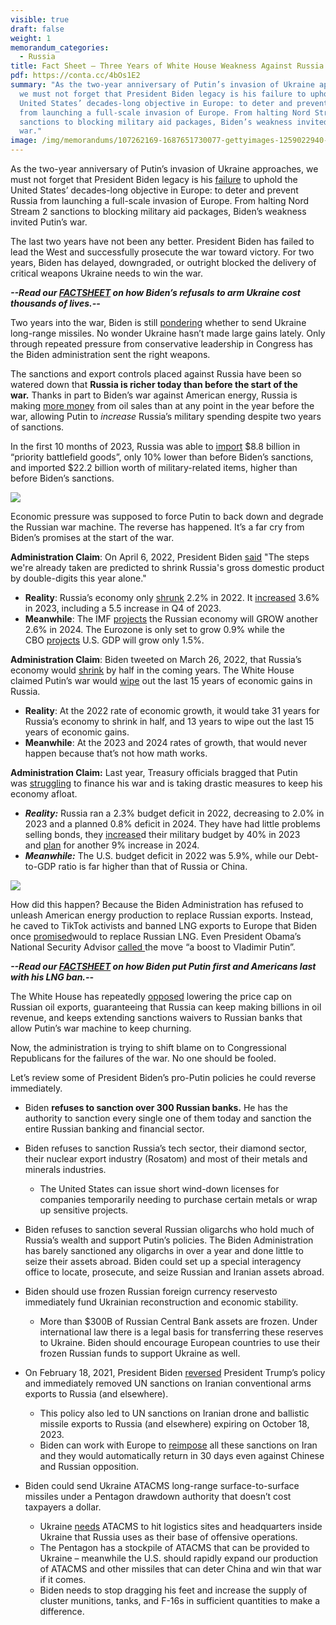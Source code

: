 ```yaml
---
visible: true
draft: false
weight: 1
memorandum_categories:
  - Russia
title: Fact Sheet – Three Years of White House Weakness Against Russia
pdf: https://conta.cc/4bOs1E2
summary: "As the two-year anniversary of Putin’s invasion of Ukraine approaches,
  we must not forget that President Biden legacy is his failure to uphold the
  United States’ decades-long objective in Europe: to deter and prevent Russia
  from launching a full-scale invasion of Europe. From halting Nord Stream 2
  sanctions to blocking military aid packages, Biden’s weakness invited Putin’s
  war."
image: /img/memorandums/107262169-1687651730077-gettyimages-1259022940-afp_33kv2rh.jpeg
---
```

As the two-year anniversary of Putin’s invasion of Ukraine approaches, we must not forget that President Biden legacy is his [failure](https://polaris-us.org/memorandums/fact-sheet-bidens-failure-to-deter-russia/) to uphold the United States’ decades-long objective in Europe: to deter and prevent Russia from launching a full-scale invasion of Europe. From halting Nord Stream 2 sanctions to blocking military aid packages, Biden’s weakness invited Putin’s war.

The last two years have not been any better. President Biden has failed to lead the West and successfully prosecute the war toward victory. For two years, Biden has delayed, downgraded, or outright blocked the delivery of critical weapons Ukraine needs to win the war.

***\--Read our [FACTSHEET](https://polaris-us.org/memorandums/fact-sheet-bidens-failure-to-equip-ukraine/) on how Biden’s refusals to arm Ukraine cost thousands of lives.--***

Two years into the war, Biden is still [pondering](https://www.nbcnews.com/investigations/biden-administration-leaning-supplying-ukraine-long-range-missiles-rcna139394) whether to send Ukraine long-range missiles. No wonder Ukraine hasn’t made large gains lately. Only through repeated pressure from conservative leadership in Congress has the Biden administration sent the right weapons.

The sanctions and export controls placed against Russia have been so watered down that **Russia is richer today than before the start of the war.** Thanks in part to Biden’s war against American energy, Russia is making [more money](https://www.bloomberg.com/news/features/2023-12-06/oil-prices-how-russia-punched-an-11-billion-hole-in-west-s-sanctions-regime) from oil sales than at any point in the year before the war, allowing Putin to *increase* Russia’s military spending despite two years of sanctions.

In the first 10 months of 2023, Russia was able to [import](https://kse.ua/wp-content/uploads/2024/01/Challenges-of-Export-Controls-Enforcement.pdf) $8.8 billion in “priority battlefield goods”, only 10% lower than before Biden’s sanctions, and imported $22.2 billion worth of military-related items, higher than before Biden’s sanctions.

![](/img/memorandums/screenshot-2024-02-21-at-9.50.28 am.png)

Economic pressure was supposed to force Putin to back down and degrade the Russian war machine. The reverse has happened. It’s a far cry from Biden’s promises at the start of the war. 

**Administration Claim**: On April 6, 2022, President Biden [said](https://www.whitehouse.gov/briefing-room/speeches-remarks/2022/04/06/remarks-by-president-biden-at-north-americas-building-trades-unions-legislative-conference/) "The steps we're already taken are predicted to shrink Russia's gross domestic product by double-digits this year alone."

* **Reality**: Russia’s economy only [shrunk](https://tass.com/economy/1569177) 2.2% in 2022. It [increased](https://www.voanews.com/a/russia-economy-grew-in-2023-despite-war-and-sanctions/7478952.html) 3.6% in 2023, including a 5.5 increase in Q4 of 2023.
* **Meanwhile**: The IMF [projects](https://www.imf.org/en/Countries/RUS) the Russian economy will GROW another 2.6% in 2024. The Eurozone is only set to grow 0.9% while the CBO [projects](https://www.cbo.gov/publication/59946) U.S. GDP will grow only 1.5%.

**Administration Claim**: Biden tweeted on March 26, 2022, that Russia’s economy would [shrink](https://twitter.com/POTUS/status/1507842574865866763) by half in the coming years. The White House claimed Putin’s war would [wipe](https://www.whitehouse.gov/briefing-room/statements-releases/2022/05/08/fact-sheet-united-states-and-g7-partners-impose-severe-costs-for-putins-war-against-ukraine/) out the last 15 years of economic gains in Russia.

* **Reality**: At the 2022 rate of economic growth, it would take 31 years for Russia’s economy to shrink in half, and 13 years to wipe out the last 15 years of economic gains. 
* **Meanwhile**: At the 2023 and 2024 rates of growth, that would never happen because that’s not how math works.

**Administration Claim:** Last year, Treasury officials bragged that Putin was [struggling](https://www.cnn.com/2023/02/17/politics/treasury-russian-intelligence-services-sanctions/index.html) to finance his war and is taking drastic measures to keep his economy afloat.

* ***Reality:*** Russia ran a 2.3% budget deficit in 2022, decreasing to 2.0% in 2023 and a planned 0.8% deficit in 2024. They have had little problems selling bonds, they [increase](https://uk.news.yahoo.com/russia-borrows-13-6bn-largest-091006161.html?guccounter=1&guce_referrer=aHR0cHM6Ly93d3cuZ29vZ2xlLmNvbS8&guce_referrer_sig=AQAAAJnqWqbXLywbMx22X3iwUE1X2-x4RnRl4dgXx4C7J_NoIpI4TLQB3VW_rM71EzPXFPQRntzry0Mhns4_5qplqYDmReAlZ-F0IlMOCabd8GZtTb_TtC0sP-FrxXavHmvEkpkqpVHfcHsIpsRpiHB6os8xHXryZGNQ4ukWWIUoKrcA)d their military budget by 40% in 2023 and [plan](https://carnegieendowment.org/politika/90753#:~:text=Defense%20spending%20in%202024%20will,military%20expenditure%20in%20the%201980s.) for another 9% increase in 2024.
* ***Meanwhile:*** The U.S. budget deficit in 2022 was 5.9%, while our Debt-to-GDP ratio is far higher than that of Russia or China.

![](/img/memorandums/screenshot-2024-02-21-at-9.50.55 am.png)

How did this happen? Because the Biden Administration has refused to unleash American energy production to replace Russian exports. Instead, he caved to TikTok activists and banned LNG exports to Europe that Biden once [promised](https://www.whitehouse.gov/briefing-room/statements-releases/2022/06/27/joint-statement-by-president-biden-and-president-von-der-leyen-on-european-energy-security/)would to replace Russian LNG. Even President Obama’s National Security Advisor [called ](https://thehill.com/opinion/national-security/4472566-america-cant-ignore-the-national-security-concerns-tied-to-the-lng-freeze/)the move “a boost to Vladimir Putin”.

***\--Read our [FACTSHEET](https://polaris-us.org/memorandums/bidens-lng-export-ban-puts-putin-first-and-americans-last/) on how Biden put Putin first and Americans last with his LNG ban.--***

The White House has repeatedly [opposed](https://www.wsj.com/articles/g-7-opposes-lowering-russian-crude-price-cap-from-60-a-barrel-586ecc30) lowering the price cap on Russian oil exports, guaranteeing that Russia can keep making billions in oil revenue, and keeps extending sanctions waivers to Russian banks that allow Putin’s war machine to keep churning.

Now, the administration is trying to shift blame on to Congressional Republicans for the failures of the war. No one should be fooled.

Let’s review some of President Biden’s pro-Putin policies he could reverse immediately.

* Biden **refuses to sanction over 300 Russian banks.** He has the authority to sanction every single one of them today and sanction the entire Russian banking and financial sector.
* Biden refuses to sanction Russia’s tech sector, their diamond sector, their nuclear export industry (Rosatom) and most of their metals and minerals industries.

  * The United States can issue short wind-down licenses for companies temporarily needing to purchase certain metals or wrap up sensitive projects.
* Biden refuses to sanction several Russian oligarchs who hold much of Russia’s wealth and support Putin’s policies. The Biden Administration has barely sanctioned any oligarchs in over a year and done little to seize their assets abroad. Biden could set up a special interagency office to locate, prosecute, and seize Russian and Iranian assets abroad.
* Biden should use frozen Russian foreign currency reservesto immediately fund Ukrainian reconstruction and economic stability.

  * More than $300B of Russian Central Bank assets are frozen. Under international law there is a legal basis for transferring these reserves to Ukraine. Biden should encourage European countries to use their frozen Russian funds to support Ukraine as well.
* On February 18, 2021, President Biden [reversed](https://twitter.com/GLNoronha/status/1759256148274811336) President Trump’s policy and immediately removed UN sanctions on Iranian conventional arms exports to Russia (and elsewhere). 

  * This policy also led to UN sanctions on Iranian drone and ballistic missile exports to Russia (and elsewhere) expiring on October 18, 2023.
  * Biden can work with Europe to [reimpose](https://jinsa.org/international-sanctions-on-iran-about-to-collapse/) all these sanctions on Iran and they would automatically return in 30 days even against Chinese and Russian opposition.
* Biden could send Ukraine ATACMS long-range surface-to-surface missiles under a Pentagon drawdown authority that doesn’t cost taxpayers a dollar.

  * Ukraine [needs](https://www.wsj.com/world/europe/a-look-at-the-u-s-missiles-ukraine-seeks-to-hit-russian-forces-c12419da) ATACMS to hit logistics sites and headquarters inside Ukraine that Russia uses as their base of offensive operations.
  * The Pentagon has a stockpile of ATACMS that can be provided to Ukraine – meanwhile the U.S. should rapidly expand our production of ATACMS and other missiles that can deter China and win that war if it comes.
  * Biden needs to stop dragging his feet and increase the supply of cluster munitions, tanks, and F-16s in sufficient quantities to make a difference.
